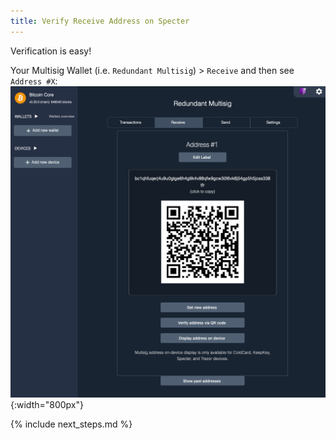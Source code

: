 ```yaml
---
title: Verify Receive Address on Specter
---
```


Verification is easy!

Your Multisig Wallet (i.e. `Redundant Multisig`) > `Receive` and then see `Address #X`:  
![](/assets/img/verify-receive-address-specter.png){:width="800px"}  


{% include next_steps.md %}
